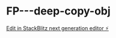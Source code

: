 # FP---deep-copy-obj

[Edit in StackBlitz next generation editor ⚡️](https://stackblitz.com/~/github.com/sspinit88/FP---deep-copy-obj)